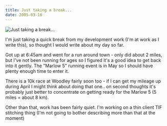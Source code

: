```yaml
---
title: Just taking a break...
date: 2005-03-16
---
```


![Just taking a break...](https://source.unsplash.com/7QCBakMyDCE/1600x900)

I'm just taking a quick break from my development work (I'm at work as I write this), so thought I would write about my day so far.

Got up at 6:45am and went for a run around town - only did about 2 miles, but I've not been running for ages so I figured it's a good idea to get back into it gently. The "Marlow 5" running event is in May so I should have plenty enough time to enter it.

There is a 10k race at Woodley fairly soon too - if I can get my mileage up during April I might think about doing that one.. on second thoughts it's probably just better to concentrate on getting ready for the Marlow 5 (5 miles = about 8 km).

Other than that, work has been fairly quiet. I'm working on a thin client TIF stitching thing (I'm not going to bother describing more than that at the moment)